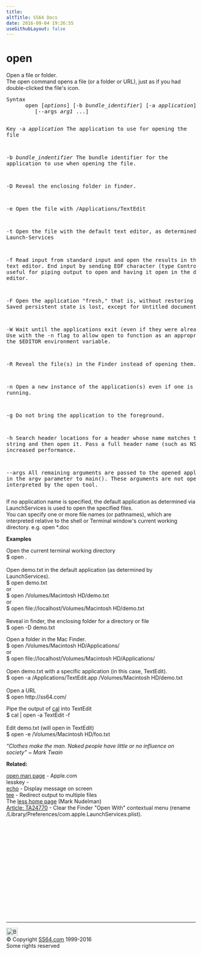```yaml
---
title:
altTitle: SS64 Docs
date: 2016-09-04 19:26:55
useGithubLayout: false
---
```

<!-- #BeginLibraryItem "/Library/head_osx.lbi" --><!-- #EndLibraryItem --><h1>open</h1> 
<p>Open a file or folder.<br>
The open command opens a file (or a folder or URL), just as if you had double-clicked the file's icon. </p>
<pre>Syntax
      open [<i>options</i>] [-b <i>bundle_identifier</i>] [-a <i>application</i>] file ...
         [--args <i>arg1 </i>...]

Key
   -a <i>application</i>
         The application to use for opening the file

   -b <i>bundle_indentifier</i>
         The bundle identifier for the application to use when opening the file.

   -D    Reveal the enclosing folder in finder. 

   -e    Open the file with /Applications/TextEdit

   -t    Open the file with the default text editor, as determined via Launch-Services

   -f    Read input from standard input and open the results in the default text editor.
         End input by sending EOF character (type Control-D).  Also useful for piping output
         to open and having it open in the default text editor.

   -F    Open the application "fresh," that is, without restoring windows. Saved persistent
         state is lost, except for Untitled documents.

   -W    Wait until the applications exit (even if they were already open).
         Use with the -n flag to allow open to function as an appropriate app for the
         $EDITOR environment variable.

   -R    Reveal the file(s) in the Finder instead of opening them.

   -n    Open a new instance of the application(s) even if one is already running.

   -g    Do not bring the application to the foreground.

   -h    Search header locations for a header whose name matches the given string and then
         open it.  Pass a full header name (such as NSView.h) for increased performance.

   --args
         All remaining arguments are passed to the opened application in the argv parameter to
         main().  These arguments are not opened or interpreted by the open tool.</pre>
<p> If no application name is specified, the default application as determined via LaunchServices is used to open the specified files.<br>
You can specify one or more file names (or pathnames), which are interpreted relative to the shell or Terminal window's current working directory. e.g. open *.doc</p>
<p><b>Examples</b></p>
<p>Open the current terminal working directory<br> 
<span class="code">$ open .</span><br>
<br>
Open demo.txt in the default application (as determined by LaunchServices).<br> 
<span class="code">$ open demo.txt </span><br>    
or<br>
<span class="code">$ open /Volumes/Macintosh HD/demo.txt </span><br>
or<br> 
<span class="code">$ open file://localhost/Volumes/Macintosh HD/demo.txt</span><br>
<br>
Reveal in finder, the enclosing folder for a directory or file<br>
<span class="code">$ open -D demo.txt</span></p>
<p>Open a folder in the Mac  Finder.<br> 
<span class="code">$ open /Volumes/Macintosh HD/Applications/</span><br>    
or<br> 
<span class="code">$ open file://localhost/Volumes/Macintosh HD/Applications/</span><br>
<br>Open demo.txt with a specific application (in this case, TextEdit).<br> 
<span class="code">$ open -a /Applications/TextEdit.app /Volumes/Macintosh HD/demo.txt</span><br>
<br>Open a URL <br> 
<span class="code">$ open http://ss64.com/</span></p>
<p>Pipe the output of <a href="cal.html">cal</a> into TextEdit<br>
<span class="code">$ cal | open -a TextEdit -f</span><br>
<br>
Edit demo.txt (will open in TextEdit)<br>  
<span class="code">$ open -e /Volumes/Macintosh HD/foo.txt</span></p>
<p class="quote"><i>“Clothes make the man. Naked people have little or no influence on society” ~ Mark Twain </i></p>
<p><b>Related:</b></p>
<p><a href="https://developer.apple.com/legacy/library/documentation/Darwin/Reference/ManPages/man1/open.1.html">open man page</a> - Apple.com<br>lesskey - <br>
<a href="echo.html">echo</a> - Display message on screen<br>
<a href="tee.html">tee</a> - Redirect output to multiple files <br>
The <a href="http://www.greenwoodsoftware.com/less/">less home page</a> (Mark Nudelman)<br>
<a href="http://support.apple.com/kb/TA24770">Article: TA24770</a> - Clear the Finder "Open With" contextual menu (rename <span class="code">/Library/Preferences/com.apple.LaunchServices.plist</span>).</p><!-- #BeginLibraryItem "/Library/foot_osx.lbi" --><p>
<!-- OSX300 -->
<ins class="adsbygoogle" style="display:inline-block;width:300px;height:250px" data-ad-client="ca-pub-6140977852749469" data-ad-slot="1823340303"></ins>
<script>
(adsbygoogle = window.adsbygoogle || []).push({});
</script></p>
<hr>
<div id="bl" class="footer"><a href="open.html#"><img src="../images/top.png" width="30" height="22" alt="Back to the Top"></a></div>
<div id="br" class="footer, tagline">© Copyright <a href="../index.html">SS64.com</a> 1999-2016<br>
Some rights reserved</div><!-- #EndLibraryItem -->
